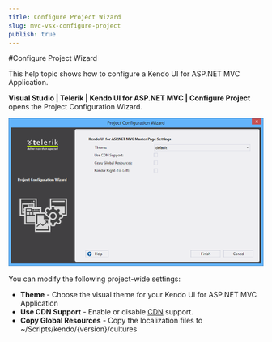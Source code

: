 ```yaml
---
title: Configure Project Wizard
slug: mvc-vsx-configure-project
publish: true
---
```


#Configure Project Wizard

This help topic shows how to configure a Kendo UI for ASP.NET MVC Application.

**Visual Studio | Telerik | Kendo UI for ASP.NET MVC | Configure Project** opens the Project Configuration Wizard.
 
![Configure Project](images/configure.png)

You can modify the following project-wide settings:

- **Theme** - Choose the visual theme for your Kendo UI for ASP.NET MVC Application
- **Use CDN Support** - Enable or disable [CDN](http://docs.kendoui.com/getting-started/javascript-dependencies#cdn) support.
- **Copy Global Resources** - Copy the localization files to ~/Scripts/kendo/{version}/cultures 
